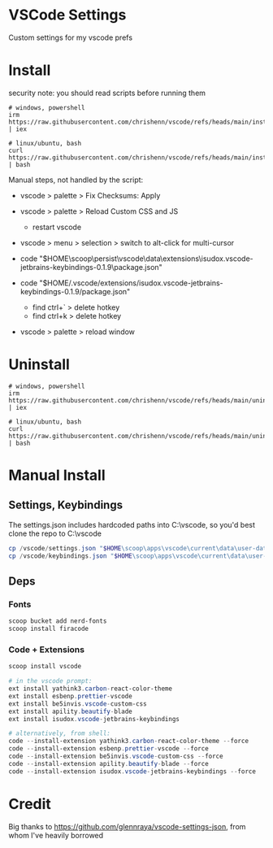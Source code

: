 # VSCode Settings

Custom settings for my vscode prefs



# Install

security note: you should read scripts before running them

```
# windows, powershell
irm https://raw.githubusercontent.com/chrishenn/vscode/refs/heads/main/install.ps1 | iex

# linux/ubuntu, bash
curl https://raw.githubusercontent.com/chrishenn/vscode/refs/heads/main/install.sh | bash
```

Manual steps, not handled by the script:

- vscode > palette > Fix Checksums: Apply
- vscode > palette > Reload Custom CSS and JS
  - restart vscode
- vscode > menu > selection > switch to alt-click for multi-cursor


- code "$HOME\scoop\persist\vscode\data\extensions\isudox.vscode-jetbrains-keybindings-0.1.9\package.json"
- code "$HOME/.vscode/extensions/isudox.vscode-jetbrains-keybindings-0.1.9/package.json"  
  - find ctrl+` > delete hotkey
  - find ctrl+k > delete hotkey
- vscode > palette > reload window



# Uninstall


```
# windows, powershell
irm https://raw.githubusercontent.com/chrishenn/vscode/refs/heads/main/uninstall.ps1 | iex

# linux/ubuntu, bash
curl https://raw.githubusercontent.com/chrishenn/vscode/refs/heads/main/uninstall.sh | bash
```


# Manual Install

## Settings, Keybindings

The settings.json includes hardcoded paths into C:\vscode, so you'd best clone the repo to C:\vscode

```powershell
cp /vscode/settings.json "$HOME\scoop\apps\vscode\current\data\user-data\User\settings.json" -force
cp /vscode/keybindings.json "$HOME\scoop\apps\vscode\current\data\user-data\User\keybindings.json" -force
```


## Deps

### Fonts

```powershell
scoop bucket add nerd-fonts
scoop install firacode
```

### Code + Extensions

```powershell
scoop install vscode

# in the vscode prompt:
ext install yathink3.carbon-react-color-theme
ext install esbenp.prettier-vscode
ext install be5invis.vscode-custom-css
ext install apility.beautify-blade
ext install isudox.vscode-jetbrains-keybindings

# alternatively, from shell:
code --install-extension yathink3.carbon-react-color-theme --force
code --install-extension esbenp.prettier-vscode --force
code --install-extension be5invis.vscode-custom-css --force
code --install-extension apility.beautify-blade --force
code --install-extension isudox.vscode-jetbrains-keybindings --force
```


# Credit

Big thanks to https://github.com/glennraya/vscode-settings-json, from whom I've heavily borrowed
